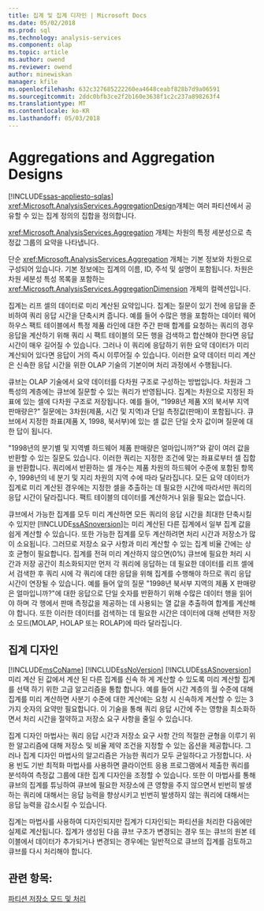 ```yaml
---
title: 집계 및 집계 디자인 | Microsoft Docs
ms.date: 05/02/2018
ms.prod: sql
ms.technology: analysis-services
ms.component: olap
ms.topic: article
ms.author: owend
ms.reviewer: owend
author: minewiskan
manager: kfile
ms.openlocfilehash: 632c327685222260ea4648ceabf828b7d9a06591
ms.sourcegitcommit: 2ddc0bfb3ce2f2b160e3638f1c2c237a898263f4
ms.translationtype: MT
ms.contentlocale: ko-KR
ms.lasthandoff: 05/03/2018
---
```

# <a name="aggregations-and-aggregation-designs"></a>Aggregations and Aggregation Designs
[!INCLUDE[ssas-appliesto-sqlas](../../includes/ssas-appliesto-sqlas.md)]
  <xref:Microsoft.AnalysisServices.AggregationDesign>개체는 여러 파티션에서 공유할 수 있는 집계 정의의 집합을 정의합니다.  
  
 <xref:Microsoft.AnalysisServices.Aggregation> 개체는 차원의 특정 세분성으로 측정값 그룹의 요약을 나타냅니다.  
  
 단순 <xref:Microsoft.AnalysisServices.Aggregation> 개체는 기본 정보와 차원으로 구성되어 있습니다. 기본 정보에는 집계의 이름, ID, 주석 및 설명이 포함됩니다. 차원은 차원 세분성 특성 목록을 포함하는 <xref:Microsoft.AnalysisServices.AggregationDimension> 개체의 컬렉션입니다.  
  
 집계는 리프 셀의 데이터로 미리 계산된 요약입니다. 집계는 질문이 있기 전에 응답을 준비하여 쿼리 응답 시간을 단축시켜 줍니다. 예를 들어 수많은 행을 포함하는 데이터 웨어하우스 팩트 테이블에서 특정 제품 라인에 대한 주간 판매 합계를 요청하는 쿼리의 경우 응답을 계산하기 위해 쿼리 시 팩트 테이블의 모든 행을 검색하고 합산해야 한다면 응답 시간이 매우 길어질 수 있습니다. 그러나 이 쿼리에 응답하기 위한 요약 데이터가 미리 계산되어 있다면 응답이 거의 즉시 이루어질 수 있습니다. 이러한 요약 데이터 미리 계산은 신속한 응답 시간을 위한 OLAP 기술의 기본이며 처리 과정에서 수행됩니다.  
  
 큐브는 OLAP 기술에서 요약 데이터를 다차원 구조로 구성하는 방법입니다. 차원과 그 특성의 계층에는 큐브에 질문할 수 있는 쿼리가 반영됩니다. 집계는 차원으로 지정된 좌표에 있는 셀에 다차원 구조로 저장됩니다. 예를 들어, “1998년 제품 X의 북서부 지역 판매량은?” 질문에는 3차원(제품, 시간 및 지역)과 단일 측정값(판매)이 포함됩니다. 큐브에서 지정한 좌표(제품 X, 1998, 북서부)에 있는 셀 값은 단일 숫자 값이며 질문에 대한 답이 됩니다.  
  
 "1998년의 분기별 및 지역별 하드웨어 제품 판매량은 얼마입니까?"와 같이 여러 값을 반환할 수 있는 질문도 있습니다. 이러한 쿼리는 지정한 조건에 맞는 좌표로부터 셀 집합을 반환합니다. 쿼리에서 반환하는 셀 개수는 제품 차원의 하드웨어 수준에 포함된 항목 수, 1998년의 네 분기 및 지리 차원의 지역 수에 따라 달라집니다. 모든 요약 데이터가 집계로 미리 계산된 경우에는 지정한 셀을 추출하는 데 필요한 시간에 따라서만 쿼리의 응답 시간이 달라집니다. 팩트 테이블의 데이터를 계산하거나 읽을 필요는 없습니다.  
  
 큐브에서 가능한 집계를 모두 미리 계산하면 모든 쿼리의 응답 시간을 최대한 단축시킬 수 있지만 [!INCLUDE[ssASnoversion](../../includes/ssasnoversion-md.md)]는 미리 계산된 다른 집계에서 일부 집계 값을 쉽게 계산할 수 있습니다. 또한 가능한 집계를 모두 계산하려면 처리 시간과 저장소가 많이 소요됩니다. 그러므로 저장소 요구 사항과 미리 계산할 수 있는 집계 비율 간에는 상호 균형이 필요합니다. 집계를 전혀 미리 계산하지 않으면(0%) 큐브에 필요한 처리 시간과 저장 공간이 최소화되지만 먼저 각 쿼리에 응답하는 데 필요한 데이터를 리프 셀에서 검색한 후 쿼리 시에 각 쿼리에 대한 응답을 위해 집계를 수행해야 하므로 쿼리 응답 시간이 연장될 수 있습니다. 예를 들어 앞의 질문 "1998년 북서부 지역의 제품 X 판매량은 얼마입니까?"에 대한 응답으로 단일 숫자를 반환하기 위해 수많은 데이터 행을 읽어야 하며 각 행에서 판매 측정값을 제공하는 데 사용되는 열 값을 추출하여 합계를 계산해야 합니다. 또한 이러한 데이터를 검색하는 데 필요한 시간은 데이터에 대해 선택한 저장소 모드(MOLAP, HOLAP 또는 ROLAP)에 따라 달라집니다.  
  
## <a name="designing-aggregations"></a>집계 디자인  
 [!INCLUDE[msCoName](../../includes/msconame-md.md)] [!INCLUDE[ssNoVersion](../../includes/ssnoversion-md.md)] [!INCLUDE[ssASnoversion](../../includes/ssasnoversion-md.md)] 미리 계산 된 값에서 계산 된 다른 집계를 신속 하 게 계산할 수 있도록 미리 계산할 집계를 선택 하기 위한 고급 알고리즘을 통합 합니다. 예를 들어 시간 계층의 월 수준에 대해 집계를 미리 계산하면 사분기 수준에 대한 계산에는 요청 시 신속하게 계산할 수 있는 3가지 숫자의 요약만 필요합니다. 이 기술을 통해 쿼리 응답 시간에 주는 영향을 최소화하면서 처리 시간을 절약하고 저장소 요구 사항을 줄일 수 있습니다.  
  
 집계 디자인 마법사는 쿼리 응답 시간과 저장소 요구 사항 간의 적절한 균형을 이루기 위한 알고리즘에 대해 저장소 및 비율 제약 조건을 지정할 수 있는 옵션을 제공합니다. 그러나 집계 디자인 마법사의 알고리즘은 가능한 쿼리가 모두 균일하다고 가정합니다. 사용 빈도 기반 최적화 마법사를 사용하면 클라이언트 응용 프로그램에서 제출한 쿼리를 분석하여 측정값 그룹에 대한 집계 디자인을 조정할 수 있습니다. 또한 이 마법사를 통해 큐브의 집계를 튜닝하여 큐브에 필요한 저장소에 큰 영향을 주지 않으면서 빈번히 발생하는 쿼리에 대해서는 응답 능력을 향상시키고 빈번히 발생하지 않는 쿼리에 대해서는 응답 능력을 감소시킬 수 있습니다.  
  
 집계는 마법사를 사용하여 디자인되지만 집계가 디자인되는 파티션을 처리한 다음에만 실제로 계산됩니다. 집계가 생성된 다음 큐브 구조가 변경되는 경우 또는 큐브의 원본 테이블에서 데이터가 추가되거나 변경되는 경우에는 일반적으로 큐브의 집계를 검토하고 큐브를 다시 처리해야 합니다.  
  
## <a name="see-also"></a>관련 항목:  
 [파티션 저장소 모드 및 처리](../../analysis-services/multidimensional-models-olap-logical-cube-objects/partitions-partition-storage-modes-and-processing.md)  
  
  
